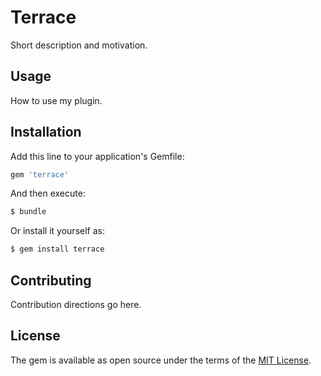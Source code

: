 # Terrace
Short description and motivation.

## Usage
How to use my plugin.

## Installation
Add this line to your application's Gemfile:

```ruby
gem 'terrace'
```

And then execute:
```bash
$ bundle
```

Or install it yourself as:
```bash
$ gem install terrace
```

## Contributing
Contribution directions go here.

## License
The gem is available as open source under the terms of the [MIT License](http://opensource.org/licenses/MIT).

